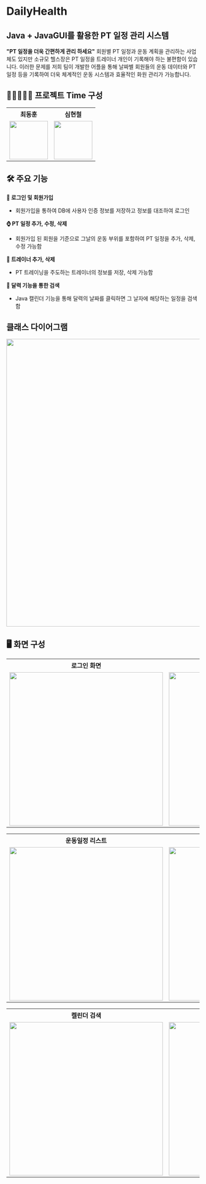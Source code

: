 # DailyHealth

## Java + JavaGUI를 활용한 PT 일정 관리 시스템

**"PT 일정을 더욱 간편하게 관리 하세요"**
회원별 PT 일정과 운동 계획을 관리하는 사업체도 있지만 소규모 헬스장은
PT 일정을 트레이너 개인이 기록해야 하는 불편함이 있습니다.
이러한 문제를 저희 팀이 개발한 어플을 통해 날짜별 회원들의 운동 데이터와
PT 일정 등을 기록하여 더욱 체계적인 운동 시스템과 효율적인 화원 관리가 가능합니다.


## 👨‍💻👨🏻‍💻 프로젝트 Time 구성

<table>
  <tr>
    <th>최동훈</th>
    <th>심현철</th>
  </tr>
  <tr>
    <td><img src="https://github.com/user-attachments/assets/66037df4-f7e3-433e-92a5-17b40556ae2f" width="100"></td>
    <td><img src="https://github.com/user-attachments/assets/a70b3182-d9d1-47c8-a0fc-711353348915" width="100"></td>
  </tr>
</table>


## 🛠 주요 기능

**🔐 로그인 및 회원가입**
 - 회원가입을 통하여 DB에 사용자 인증 정보를 저장하고 정보를 대조하여 로그인
 
**⌚ PT 일정 추가, 수정, 삭제**
 - 회원가입 된 회원을 기준으로 그날의 운동 부위를 포함하여 PT 일정을 추가, 삭제, 수정 가능함
 
**💪 트레이너 추가, 삭제**
 - PT 트레이닝을 주도하는 트레이너의 정보를 저장, 삭제 가능함
   
**📅 달력 기능을 통한 검색**
 - Java 캘린더 기능을 통해 달력의 날짜를 클릭하면 그 날자에 해당하는 일정을 검색함

## 클래스 다이어그램
<img src="https://github.com/user-attachments/assets/72f49385-710c-4201-8fb8-429b81fcacb1" width="750">

## 🖥️ 화면 구성

<table>
  <tr>
    <th>로그인 화면</th>
    <th>회원가입 화면</th>
  </tr>
  <tr>
    <td><img src="https://github.com/user-attachments/assets/4ad3d1d7-05fc-417a-8179-32d47d7b9b96" width="400"></td>
    <td><img src="https://github.com/user-attachments/assets/c07d809c-b43e-47a4-a4ee-0805c55faad1" width="400"></td>
  </tr>
</table>

<table>
  <tr>
    <th>운동일정 리스트</th>
    <th>운동 정보 추가</th>
  </tr>
  <tr>
    <td><img src="https://github.com/user-attachments/assets/42219503-185f-41b6-a7fc-cdd7522b78bf" width="400"></td>
    <td><img src="https://github.com/user-attachments/assets/a7c66cdc-9c39-4133-9985-a627ec9c631d" width="400"></td>
  </tr>
</table>

<table>
  <tr>
    <th>켈린더 검색</th>
    <th>트레이너 추가</th>
  </tr>
  <tr>
    <td><img src="https://github.com/user-attachments/assets/849729f8-53c7-43ae-b90f-fecd6d63d15a" width="400"></td>
    <td><img src="https://github.com/user-attachments/assets/7118c07f-455d-4584-bbe3-7ec0bd285ae8" width="400"></td>
  </tr>
</table>
